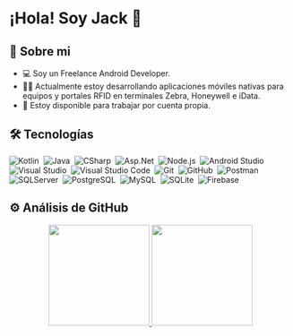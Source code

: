 # ¡Hola! Soy Jack 👋

## 🧑 Sobre mi
- 💻 Soy un Freelance Android Developer.
- 👨‍💻 Actualmente estoy desarrollando aplicaciones móviles nativas para equipos y portales RFID en terminales Zebra, Honeywell e iData.
- 🤝 Estoy disponible para trabajar por cuenta propia.


## 🛠 Tecnologías

![Kotlin](https://img.shields.io/badge/-Kotlin-05122A?style=flat&logo=kotlin)&nbsp;
![Java](https://img.shields.io/badge/-Java-05122A?style=flat&logo=Java&logoColor=FFA518)&nbsp;
![CSharp](https://img.shields.io/badge/C%20Sharp-05122A?style=flat&logo=C%20sharp)&nbsp;
![Asp.Net](https://img.shields.io/badge/-Asp.Net-05122A?style=flat&logo=asp.net)&nbsp;
![Node.js](https://img.shields.io/badge/-Node.js-05122A?style=flat&logo=node.js)&nbsp;
![Android Studio](https://img.shields.io/badge/-Android%20Studio-05122A?style=flat&logo=android-studio)&nbsp;
![Visual Studio](https://img.shields.io/badge/-Visual%20Studio-05122A?style=flat&logo=visual-studio&logoColor=007ACC)&nbsp;
![Visual Studio Code](https://img.shields.io/badge/Visual%20Studio%20Code-05122A.svg?style=flat&logo=visual-studio-code&logoColor=white)&nbsp;
![Git](https://img.shields.io/badge/-Git-05122A?style=flat&logo=git)&nbsp;
![GitHub](https://img.shields.io/badge/-GitHub-05122A?style=flat&logo=github)&nbsp;
![Postman](https://img.shields.io/badge/Postman-05122A?logo=postman&logoColor=white)&nbsp;
![SQLServer](https://img.shields.io/badge/SQL%20Server-05122A?style=flat&logo=microsoftsqlserver)&nbsp;
![PostgreSQL](https://img.shields.io/badge/-PostgreSQL-05122A?&logo=PostgreSQL)&nbsp;
![MySQL](https://img.shields.io/badge/-MySQL-05122A?&logo=MySQL)&nbsp;
![SQLite](https://img.shields.io/badge/-SQLite-05122A?&logo=SQLite)&nbsp;
![Firebase](https://img.shields.io/badge/Firebase-05122A.svg?logo=firebase&logoColor=white)&nbsp;


## ⚙️ Análisis de GitHub
<p align="center">
<a href="https://github.com/programadorescs">
  <img height="180em" src="https://github-readme-stats-eight-theta.vercel.app/api?username=programadorescs&show_icons=true&theme=algolia&include_all_commits=true&count_private=true"/>
  <img height="180em" src="https://github-readme-stats-eight-theta.vercel.app/api/top-langs/?username=programadorescs&layout=compact&langs_count=8&theme=algolia"/>
</a>
</p>
<!--
**programadorescs/programadorescs** is a ✨ _special_ ✨ repository because its `README.md` (this file) appears on your GitHub profile.

Here are some ideas to get you started:

- 🔭 I’m currently working on ...
- 🌱 I’m currently learning ...
- 👯 I’m looking to collaborate on ...
- 🤔 I’m looking for help with ...
- 💬 Ask me about ...
- 📫 How to reach me: ...
- 😄 Pronouns: ...
- ⚡ Fun fact: ...
-->
